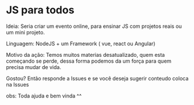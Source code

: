 # JS para todos

Ideia: Seria criar um evento online, para ensinar JS com projetos reais ou um mini projeto. 

Linguagem: NodeJS + um Framework ( vue, react ou  Angular)

Motivo da ação:  Temos muitos materias desatualizado, quem esta começando se perde, dessa forma podemos
da um força para quem precisa mudar de vida. 


Gostou? Então responde a Issues e se você deseja sugerir conteudo coloca na Issues

obs: Toda ajuda e bem vinda ^^
